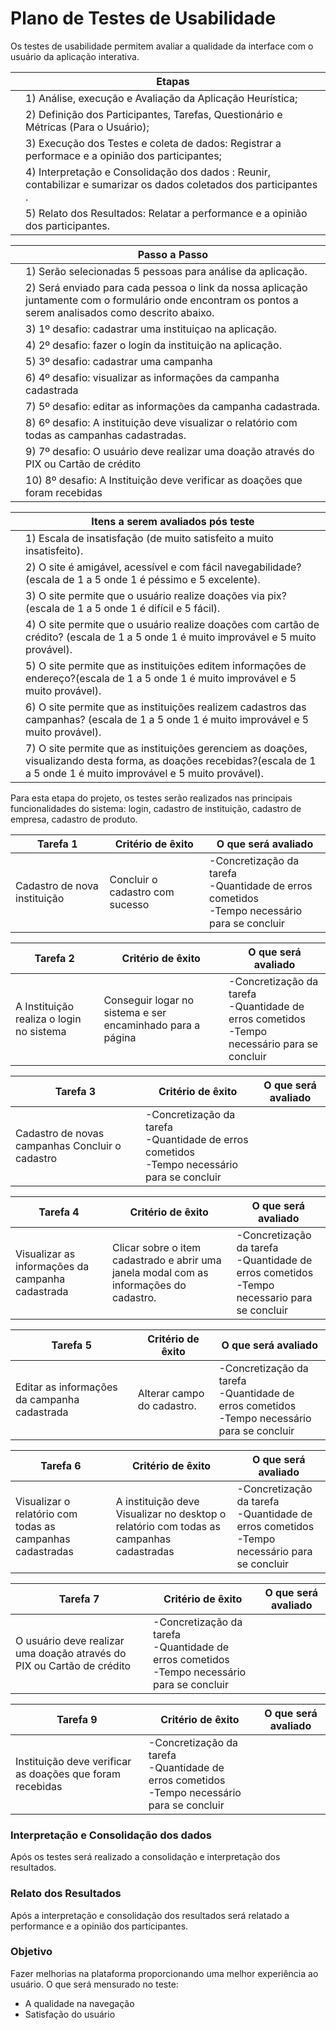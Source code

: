 # Plano de Testes de Usabilidade

Os testes de usabilidade permitem avaliar a qualidade da interface com o usuário da aplicação interativa.

|   | Etapas  |
|---|---------| 
|   | 1) Análise, execução e Avaliação da Aplicação Heurística;|
|   | 2) Definição dos Participantes, Tarefas, Questionário e Métricas (Para o Usuário);     |
|   | 3) Execução dos Testes e coleta de dados: Registrar a performace e a opinião dos participantes;|
|   | 4) Interpretação e Consolidação dos dados : Reunir, contabilizar e sumarizar os dados coletados dos participantes .     |
|   | 5) Relato dos Resultados: Relatar a performance e a opinião dos participantes.   |


|   | Passo a Passo  |
|---|----------------| 
|   | 1) Serão selecionadas 5 pessoas para análise da aplicação.|
|   | 2) Será enviado para cada pessoa o link da nossa aplicação juntamente com o formulário onde encontram os pontos a serem analisados como descrito abaixo.|
|   | 3) 1º desafio: cadastrar uma instituiçao na aplicação. |
|   | 4) 2º desafio: fazer o login da instituição na aplicação. |
|   | 5) 3º desafio: cadastrar uma campanha |
|   | 6) 4º desafio: visualizar as informações da campanha cadastrada|
|   | 7) 5º desafio: editar as informações da campanha cadastrada.| 
|   | 8) 6º desafio: A instituição deve visualizar o relatório com todas as campanhas cadastradas.|
|   | 9) 7º desafio: O usuário deve realizar uma doação através do PIX ou Cartão de crédito|
|   |10) 8º desafio: A Instituição deve verificar as doações que foram recebidas |


|   | Itens a serem avaliados pós teste |
|---|---------| 
|   | 1) Escala de insatisfação (de muito satisfeito a muito insatisfeito).|
|   | 2) O site é amigável, acessível e com fácil navegabilidade? (escala de 1 a 5 onde 1 é péssimo e 5 excelente). |
|   | 3) O site permite que o usuário realize doações via pix? (escala de 1 a 5 onde 1 é difícil e 5 fácil).|
|   | 4) O site permite que o usuário realize doações com cartão de crédito? (escala de 1 a 5 onde 1 é muito improvável e 5 muito provável).|
|   | 5) O site permite que as instituições editem informações de endereço?(escala de 1 a 5 onde 1 é muito improvável e 5 muito provável).|
|   | 6) O site permite que as instituições realizem cadastros das campanhas? (escala de 1 a 5 onde 1 é muito improvável e 5 muito provável).|
|   | 7) O site permite que as instituições gerenciem as doações, visualizando desta forma, as doações recebidas?(escala de 1 a 5 onde 1 é muito improvável e 5 muito provável).|



Para esta etapa do projeto, os testes serão realizados nas principais funcionalidades do sistema: login, cadastro de instituição, cadastro de empresa, cadastro de produto.



| Tarefa 1 | Critério de êxito | O que será avaliado |
|----------|-------------------|---------------------|
| Cadastro de nova instituição |  Concluir o cadastro com sucesso|-Concretização da tarefa <br>-Quantidade de erros cometidos<br>-Tempo necessário para se concluir|


| Tarefa 2 | Critério de êxito | O que será avaliado |
|----------|-------------------|---------------------|
| A Instituição realiza o login no sistema |  Conseguir logar no sistema e ser encaminhado para a página|-Concretização da tarefa<br>-Quantidade de erros cometidos<br>-Tempo necessário para se concluir|

| Tarefa 3    | Critério de êxito | O que será avaliado |
|----------|-------------------|---------------------|
| Cadastro de novas campanhas Concluir o cadastro|-Concretização da tarefa<br>-Quantidade de erros cometidos<br>-Tempo necessário para se concluir|

| Tarefa 4| Critério de êxito | O que será avaliado |
|----------|-------------------|---------------------|
| Visualizar as informações da campanha cadastrada| Clicar sobre o item cadastrado e abrir uma janela modal com as informações do cadastro.|-Concretização da tarefa<br>-Quantidade de erros cometidos<br>-Tempo necessario para se concluir|

| Tarefa 5 | Critério de êxito | O que será avaliado |
|----------|-------------------|---------------------|
| Editar as informações da campanha cadastrada| Alterar campo do cadastro.  |-Concretização da tarefa<br>-Quantidade de erros cometidos<br>-Tempo necessário para se concluir|

| Tarefa 6 | Critério de êxito | O que será avaliado |
|----------|-------------------|---------------------|
|Visualizar o relatório com todas as campanhas cadastradas| A instituição deve Visualizar no desktop o relatório com todas as campanhas cadastradas|-Concretização da tarefa<br>-Quantidade de erros cometidos<br>-Tempo necessário para se concluir|

| Tarefa 7 | Critério de êxito | O que será avaliado |
|----------|-------------------|---------------------|
|O usuário deve realizar uma doação através do PIX ou Cartão de crédito| -Concretização da tarefa<br>-Quantidade de erros cometidos<br>-Tempo necessário para se concluir|

| Tarefa 9 | Critério de êxito | O que será avaliado |
|----------|-------------------|---------------------|
|Instituição deve verificar as doações que foram recebidas| -Concretização da tarefa<br>-Quantidade de erros cometidos<br>-Tempo necessário para se concluir|

### Interpretação e Consolidação dos dados 

Após os testes será realizado a consolidação e interpretação dos resultados.

### Relato dos Resultados

Após a interpretação e consolidação dos resultados será relatado a performance e a opinião dos participantes.

### Objetivo

Fazer melhorias na plataforma proporcionando uma melhor experiência ao usuário. O que será mensurado no teste:
- A qualidade na navegação
- Satisfação do usuário


